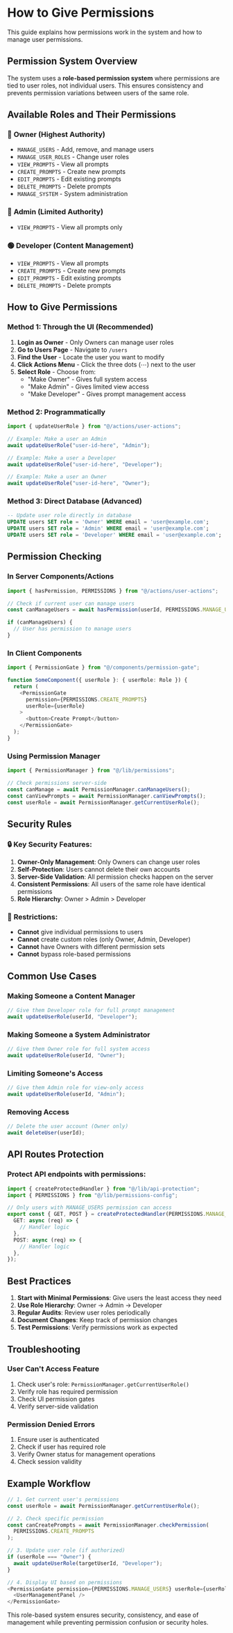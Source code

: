 # How to Give Permissions

This guide explains how permissions work in the system and how to manage user permissions.

## Permission System Overview

The system uses a **role-based permission system** where permissions are tied to user roles, not individual users. This ensures consistency and prevents permission variations between users of the same role.

## Available Roles and Their Permissions

### 🔴 **Owner** (Highest Authority)

- `MANAGE_USERS` - Add, remove, and manage users
- `MANAGE_USER_ROLES` - Change user roles
- `VIEW_PROMPTS` - View all prompts
- `CREATE_PROMPTS` - Create new prompts
- `EDIT_PROMPTS` - Edit existing prompts
- `DELETE_PROMPTS` - Delete prompts
- `MANAGE_SYSTEM` - System administration

### 🔵 **Admin** (Limited Authority)

- `VIEW_PROMPTS` - View all prompts only

### 🟢 **Developer** (Content Management)

- `VIEW_PROMPTS` - View all prompts
- `CREATE_PROMPTS` - Create new prompts
- `EDIT_PROMPTS` - Edit existing prompts
- `DELETE_PROMPTS` - Delete prompts

## How to Give Permissions

### Method 1: Through the UI (Recommended)

1. **Login as Owner** - Only Owners can manage user roles
2. **Go to Users Page** - Navigate to `/users`
3. **Find the User** - Locate the user you want to modify
4. **Click Actions Menu** - Click the three dots (⋯) next to the user
5. **Select Role** - Choose from:
   - "Make Owner" - Gives full system access
   - "Make Admin" - Gives limited view access
   - "Make Developer" - Gives prompt management access

### Method 2: Programmatically

```typescript
import { updateUserRole } from "@/actions/user-actions";

// Example: Make a user an Admin
await updateUserRole("user-id-here", "Admin");

// Example: Make a user a Developer
await updateUserRole("user-id-here", "Developer");

// Example: Make a user an Owner
await updateUserRole("user-id-here", "Owner");
```

### Method 3: Direct Database (Advanced)

```sql
-- Update user role directly in database
UPDATE users SET role = 'Owner' WHERE email = 'user@example.com';
UPDATE users SET role = 'Admin' WHERE email = 'user@example.com';
UPDATE users SET role = 'Developer' WHERE email = 'user@example.com';
```

## Permission Checking

### In Server Components/Actions

```typescript
import { hasPermission, PERMISSIONS } from "@/actions/user-actions";

// Check if current user can manage users
const canManageUsers = await hasPermission(userId, PERMISSIONS.MANAGE_USERS);

if (canManageUsers) {
  // User has permission to manage users
}
```

### In Client Components

```typescript
import { PermissionGate } from "@/components/permission-gate";

function SomeComponent({ userRole }: { userRole: Role }) {
  return (
    <PermissionGate
      permission={PERMISSIONS.CREATE_PROMPTS}
      userRole={userRole}
    >
      <button>Create Prompt</button>
    </PermissionGate>
  );
}
```

### Using Permission Manager

```typescript
import { PermissionManager } from "@/lib/permissions";

// Check permissions server-side
const canManage = await PermissionManager.canManageUsers();
const canViewPrompts = await PermissionManager.canViewPrompts();
const userRole = await PermissionManager.getCurrentUserRole();
```

## Security Rules

### 🔒 **Key Security Features:**

1. **Owner-Only Management**: Only Owners can change user roles
2. **Self-Protection**: Users cannot delete their own accounts
3. **Server-Side Validation**: All permission checks happen on the server
4. **Consistent Permissions**: All users of the same role have identical permissions
5. **Role Hierarchy**: Owner > Admin > Developer

### 🚫 **Restrictions:**

- **Cannot** give individual permissions to users
- **Cannot** create custom roles (only Owner, Admin, Developer)
- **Cannot** have Owners with different permission sets
- **Cannot** bypass role-based permissions

## Common Use Cases

### Making Someone a Content Manager

```typescript
// Give them Developer role for full prompt management
await updateUserRole(userId, "Developer");
```

### Making Someone a System Administrator

```typescript
// Give them Owner role for full system access
await updateUserRole(userId, "Owner");
```

### Limiting Someone's Access

```typescript
// Give them Admin role for view-only access
await updateUserRole(userId, "Admin");
```

### Removing Access

```typescript
// Delete the user account (Owner only)
await deleteUser(userId);
```

## API Routes Protection

### Protect API endpoints with permissions:

```typescript
import { createProtectedHandler } from "@/lib/api-protection";
import { PERMISSIONS } from "@/lib/permissions-config";

// Only users with MANAGE_USERS permission can access
export const { GET, POST } = createProtectedHandler(PERMISSIONS.MANAGE_USERS, {
  GET: async (req) => {
    // Handler logic
  },
  POST: async (req) => {
    // Handler logic
  },
});
```

## Best Practices

1. **Start with Minimal Permissions**: Give users the least access they need
2. **Use Role Hierarchy**: Owner → Admin → Developer
3. **Regular Audits**: Review user roles periodically
4. **Document Changes**: Keep track of permission changes
5. **Test Permissions**: Verify permissions work as expected

## Troubleshooting

### User Can't Access Feature

1. Check user's role: `PermissionManager.getCurrentUserRole()`
2. Verify role has required permission
3. Check UI permission gates
4. Verify server-side validation

### Permission Denied Errors

1. Ensure user is authenticated
2. Check if user has required role
3. Verify Owner status for management operations
4. Check session validity

## Example Workflow

```typescript
// 1. Get current user's permissions
const userRole = await PermissionManager.getCurrentUserRole();

// 2. Check specific permission
const canCreatePrompts = await PermissionManager.checkPermission(
  PERMISSIONS.CREATE_PROMPTS
);

// 3. Update user role (if authorized)
if (userRole === "Owner") {
  await updateUserRole(targetUserId, "Developer");
}

// 4. Display UI based on permissions
<PermissionGate permission={PERMISSIONS.MANAGE_USERS} userRole={userRole}>
  <UserManagementPanel />
</PermissionGate>
```

This role-based system ensures security, consistency, and ease of management while preventing permission confusion or security holes.
